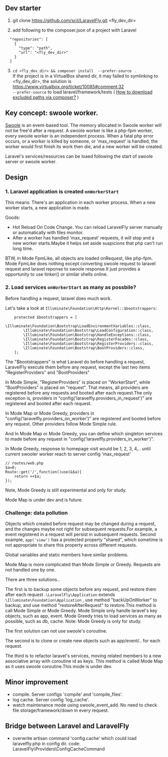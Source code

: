 ## Dev starter

1. git clone https://github.com/scil/LaravelFly.git <fly_dev_dir>

2. add following to the composer.json of a project with Laravel
```
  "repositories": [
    {
      "type": "path",
      "url": "<fly_dev_dir>"
    }
  ]
```

3. `cd <fly_dev_dir> && composer install  --prefer-source ` .   
If the project is in a VirtualBox shared dir, it may failed to symlinking to <fly_dev_dir>, the solution is https://www.virtualbox.org/ticket/10085#comment:32  
`--prefer-source` to load laravel/framework/tests ( [How to download excluded paths via composer?](https://stackoverflow.com/questions/28169938/how-to-download-excluded-paths-via-composer) )

## Key concept: swoole worker.

[Swoole](https://github.com/swoole/swoole-src) is an event-based tool. The memory allocated in Swoole worker will not be free'd after a request. A swoole worker is like a php-fpm worker, every swoole worker is an independent process. When a fatal php error occurs, or a worker is killed by someone, or 'max_request' is handled, the worker would first finish its work then die, and a new worker will be created.

Laravel's services/resources can be loaed following the start of swoole server or swoole worker.

## Design

### 1. Laravel application is created `onWorkerStart`

This means: There's an application in each worker process. When a new worker starts, a new application is made.

Goods:
* Hot Reload On Code Change. You can reload LaravelFly server manually or automatically with files monitor.
* After a worker has handled 'max_request' requests, it will stop and a new worker starts.Maybe it  helps set aside suspicions that php can't run long time.

BTW, in Mode FpmLike, all objects are loaded onRequest, like php-fpm. Mode FpmLike does nothing except converting swoole request to laravel request and laravel reponse to swoole response.It just provides a opportunity to use tinker() or similar shells online.

### 2. Load services `onWorkerStart` as many as possbile?

Before handling a request, laravel does much work.

Let's take a look at `Illuminate\Foundation\Http\Kernel::$bootstrappers`:
```
    protected $bootstrappers = [
        \Illuminate\Foundation\Bootstrap\LoadEnvironmentVariables::class,
        \Illuminate\Foundation\Bootstrap\LoadConfiguration::class,
        \Illuminate\Foundation\Bootstrap\HandleExceptions::class,
        \Illuminate\Foundation\Bootstrap\RegisterFacades::class,
        \Illuminate\Foundation\Bootstrap\RegisterProviders::class,
        \Illuminate\Foundation\Bootstrap\BootProviders::class,
    ];
```
The "$bootstrappers" is what Laravel do before handling a request, LaravelFly execute them before any request, except the last two items "RegisterProviders" and "BootProviders"

In Mode Simple, "RegisterProviders" is placed on "WorkerStart", while "BootProviders" is placed on "request". That means, all providers are registered before any requests and booted after each request.The only exception is, providers in "config('laravelfly.providers_in_request')" are registered and booted after each request.

In Mode Map or Mode Greedy, providers in "config('laravelfly.providers_on_worker')" are registered and booted before any request. Other providers follow Mode Simple rule. 

And In Mode Map or Mode Greedy, you can define which singleton services to made before any request in "config('laravelfly.providers_in_worker')".

In Mode Greedy, response to homepage visit would be 1, 2, 3, 4,.. until current swooler worker reach to server config 'max_request' 
```
// routes/web.php
$a=0;
Route::get('/',function()use(&$a){
    return ++$a;
});
```
Note, Mode Greedy is still experimental and only for study.

Mode Map is under dev and is future.

### Challenge: data pollution

Objects which created before request may be changed during a request, and the changes maybe not right for subsequent requests.For example, a event registered in a request will persist in subsequent requests. Second example, `app('view')` has a protected property "shared", which sometime is not appropriate to share this property across different requests.

Global variables and static members have similar problems.

Mode Map is more complicated than Mode Simple or Greedy. Requests are not handled one by one.

There are three solutions..

The first is to backup some objects before any request, and restore them after each request .`\LaravelFly\Application` extends `\Illuminate\Foundation\Application` , use method "backUpOnWorker" to backup, and use method "restoreAfterRequest" to restore.This method is call Mode Simple or Mode Greedy. Mode Simple only handle laravel's key objects, such as app, event. Mode Greedy tries to load services as many as possible, such as db, cache. Note: Mode Greedy is only for study.
 
The first solution can not use swoole's coroutine.

The second is to clone or create new objects such as app/event/.. for each request. 

The third is to refactor laravel's services, moving related members to a new associative array with coroutine id as keys. This method is called Mode Map as it uses swoole coroutine.This mode is under dev.

## Minor improvement

- compile. Server configs  'compile' and 'compile_files'.
- log cache. Server config 'log_cache'.
- watch maintenance mode using swoole_event_add. No need to check file storage/framework/down in every request.


## Bridge between Laravel and LaravelFly

- overwrite artisan command 'config.cache' which could load laravelfly.php in config dir. code: LaravelFly\Providers\ConfigCacheCommand 